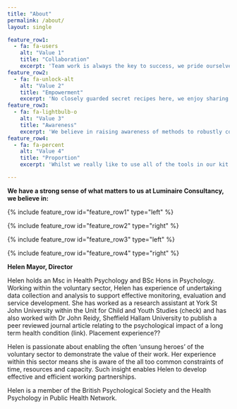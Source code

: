 ```yaml
---
title: "About"
permalink: /about/
layout: single

feature_row1:
  - fa: fa-users
    alt: "Value 1"
    title: "Collaboration"
    excerpt: 'Team work is always the key to success, we pride ourselves on active listening and partnership working.'
feature_row2:
  - fa: fa-unlock-alt
    alt: "Value 2"
    title: "Empowerment"
    excerpt: 'No closely guarded secret recipes here, we enjoy sharing our knowledge with you so that you can develop skills within your organisation.'
feature_row3:
  - fa: fa-lightbulb-o
    alt: "Value 3"
    title: "Awareness"
    excerpt: 'We believe in raising awareness of methods to robustly communicate the impact of projects and the benefits of translating research into practice.'
feature_row4:
  - fa: fa-percent
    alt: "Value 4"
    title: "Proportion"
    excerpt: 'Whilst we really like to use all of the tools in our kit bag, we’re dedicated to guiding you to the best solution relative to the size and scope of your work.'

---
```


**We have a strong sense of what matters to us at Luminaire Consultancy, we believe in:**

{% include feature_row id="feature_row1" type="left" %}

{% include feature_row id="feature_row2" type="right" %}

{% include feature_row id="feature_row3" type="left" %}

{% include feature_row id="feature_row4" type="right" %}

**Helen Mayor, Director**

Helen holds an Msc in Health Psychology and BSc Hons in Psychology. Working within the voluntary sector, Helen has experience of undertaking data collection and analysis to support effective monitoring, evaluation and service development. She has worked as a research assistant at York St John University within the Unit for Child and Youth Studies (check) and has also worked with Dr John Reidy, Sheffield Hallam University to publish a peer reviewed journal article relating to the psychological impact of a long term health condition (link). Placement experience??

Helen is passionate about enabling the often ‘unsung heroes’ of the voluntary sector to demonstrate the value of their work. Her experience within this sector means she is aware of the all too common constraints of time, resources and capacity. Such insight enables Helen to develop effective and efficient working partnerships.

Helen is a member of the British Psychological Society and the Health Psychology in Public Health Network.
